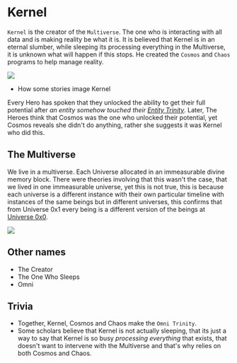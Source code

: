 # Kernel

`Kernel` is the creator of the `Multiverse`. The one who is interacting with all data and is making reality be what it is. It is believed that Kernel is in an eternal slumber, while sleeping its processing everything in the Multiverse, it is unknown what will happen if this stops. He created the `Cosmos` and `Chaos` programs to help manage reality.

![](https://github.com/ArekusuNaito/kernel-wikia/tree/81b3d6743505ee921d658ed53f83bd0e9327814f/images/kernel/a.gif)

* How some stories image Kernel

Every Hero has spoken that they unlocked the ability to get their full potential after _an entity somehow touched their_ [_Entity Trinity_](https://github.com/ArekusuNaito/kernel-wikia/tree/81b3d6743505ee921d658ed53f83bd0e9327814f/entity-trinity/README.md). Later, The Heroes think that Cosmos was the one who unlocked their potential, yet Cosmos reveals she didn't do anything, rather she suggests it was Kernel who did this.

## The Multiverse

We live in a multiverse. Each Universe allocated in an immeasurable divine memory block. There were theories involving that this wasn't the case, that we lived in one immeasurable universe, yet this is not true, this is because each universe is a different instance with their own particular timeline with instances of the same beings but in different universes, this confirms that from Universe 0x1 every being is a different version of the beings at [Universe 0x0](https://github.com/ArekusuNaito/kernel-wikia/tree/81b3d6743505ee921d658ed53f83bd0e9327814f/universe-0x0/README.md).

![](https://github.com/ArekusuNaito/kernel-wikia/tree/81b3d6743505ee921d658ed53f83bd0e9327814f/images/kernel/b.gif)

## Other names

* The Creator
* The One Who Sleeps
* Omni

## Trivia

* Together, Kernel, Cosmos and Chaos make the `Omni Trinity`.
* Some scholars believe that Kernel is not actually sleeping, that its just a way to say that Kernel is so busy _processing everything_ that exists, that doesn't want to intervene with the Multiverse and that's why relies on both Cosmos and Chaos.

